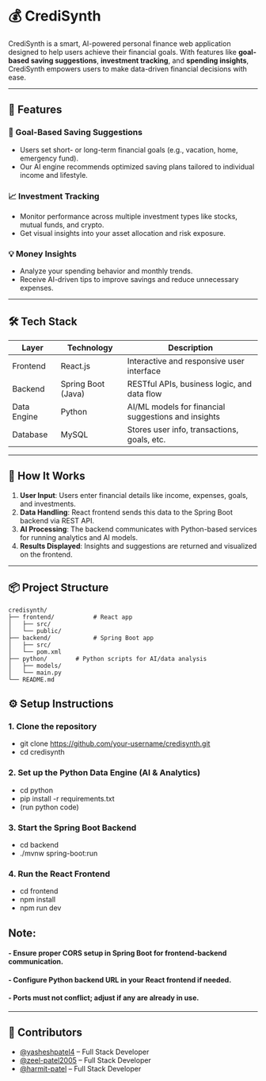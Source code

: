 
# 💰 CrediSynth

CrediSynth is a smart, AI-powered personal finance web application designed to help users achieve their financial goals. With features like **goal-based saving suggestions**, **investment tracking**, and **spending insights**, CrediSynth empowers users to make data-driven financial decisions with ease.

---

## 🚀 Features

### 🎯 Goal-Based Saving Suggestions
- Users set short- or long-term financial goals (e.g., vacation, home, emergency fund).
- Our AI engine recommends optimized saving plans tailored to individual income and lifestyle.

### 📈 Investment Tracking
- Monitor performance across multiple investment types like stocks, mutual funds, and crypto.
- Get visual insights into your asset allocation and risk exposure.

### 💡 Money Insights
- Analyze your spending behavior and monthly trends.
- Receive AI-driven tips to improve savings and reduce unnecessary expenses.

---

## 🛠️ Tech Stack

| Layer       | Technology         | Description                              |
|-------------|--------------------|------------------------------------------|
| Frontend    | React.js           | Interactive and responsive user interface |
| Backend     | Spring Boot (Java) | RESTful APIs, business logic, and data flow |
| Data Engine | Python             | AI/ML models for financial suggestions and insights |
| Database    | MySQL              | Stores user info, transactions, goals, etc. |

---

## 🧠 How It Works

1. **User Input**: Users enter financial details like income, expenses, goals, and investments.
2. **Data Handling**: React frontend sends this data to the Spring Boot backend via REST API.
3. **AI Processing**: The backend communicates with Python-based services for running analytics and AI models.
4. **Results Displayed**: Insights and suggestions are returned and visualized on the frontend.

---

## 📦 Project Structure

```plaintext
credisynth/
├── frontend/           # React app
│   ├── src/
│   └── public/
├── backend/            # Spring Boot app
│   ├── src/
│   └── pom.xml
├── python/        # Python scripts for AI/data analysis
│   ├── models/
│   └── main.py
└── README.md

```
## ⚙️ Setup Instructions
### 1. Clone the repository
- git clone https://github.com/your-username/credisynth.git
- cd credisynth
### 2. Set up the Python Data Engine (AI & Analytics)
- cd python
- pip install -r requirements.txt
- (run python code)
### 3. Start the Spring Boot Backend
- cd backend
- ./mvnw spring-boot:run
### 4. Run the React Frontend
- cd frontend
- npm install
- npm run dev
## Note:
#### - Ensure proper CORS setup in Spring Boot for frontend-backend communication.
#### - Configure Python backend URL in your React frontend if needed.
#### - Ports must not conflict; adjust if any are already in use.

---

## 🙌 Contributors

- [@yasheshpatel4](https://github.com/yasheshpatel4) – Full Stack Developer  
- [@zeel-patel2005](https://github.com/zeel-patel2005) –   Full Stack Developer
- [@harmit-patel](https://github.com/harmit-patel) – Full Stack Developer

